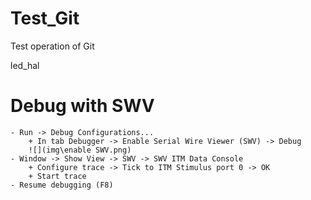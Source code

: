 # Test_Git
Test operation of Git

led_hal

# Debug with SWV
    - Run -> Debug Configurations... 
        + In tab Debugger -> Enable Serial Wire Viewer (SWV) -> Debug
        ![](img\enable SWV.png)
    - Window -> Show View -> SWV -> SWV ITM Data Console
        + Configure trace -> Tick to ITM Stimulus port 0 -> OK
        + Start trace
    - Resume debugging (F8)